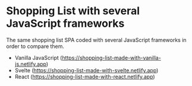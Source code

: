 # Shopping List with several JavaScript frameworks

The same shopping list SPA coded with several JavaScript frameworks in order to compare them.

- Vanilla JavaScript (https://shopping-list-made-with-vanilla-js.netlify.app)
- Svelte (https://shopping-list-made-with-svelte.netlify.app)
- React (https://shopping-list-made-with-react.netlify.app)